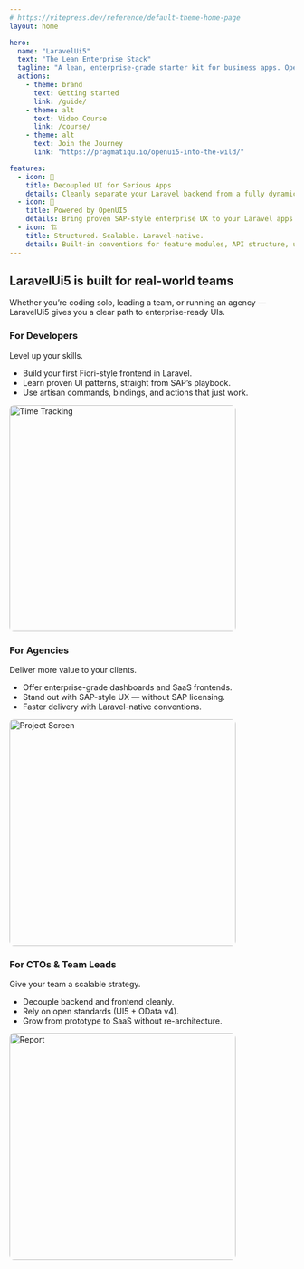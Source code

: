 ```yaml
---
# https://vitepress.dev/reference/default-theme-home-page
layout: home

hero:
  name: "LaravelUi5"
  text: "The Lean Enterprise Stack"
  tagline: "A lean, enterprise-grade starter kit for business apps. Open Source. UI5-ready. Laravel-native."
  actions:
    - theme: brand
      text: Getting started
      link: /guide/
    - theme: alt
      text: Video Course
      link: /course/
    - theme: alt
      text: Join the Journey
      link: "https://pragmatiqu.io/openui5-into-the-wild/"

features:
  - icon: 🧱
    title: Decoupled UI for Serious Apps
    details: Cleanly separate your Laravel backend from a fully dynamic OpenUI5 frontend. Build modern, maintainable apps — no blade or monolith UI required.
  - icon: 🎨
    title: Powered by OpenUI5
    details: Bring proven SAP-style enterprise UX to your Laravel apps — with full control over theming, components, and responsiveness.
  - icon: 🏗️ 
    title: Structured. Scalable. Laravel-native.
    details: Built-in conventions for feature modules, API structure, user flows — ready for SaaS, dashboards, and internal tools.
---
```


## LaravelUi5 is built for real-world teams

Whether you’re coding solo, leading a team, or running an agency — LaravelUi5 gives you a clear path to enterprise-ready UIs.

### For Developers

Level up your skills.

- Build your first Fiori-style frontend in Laravel.
- Learn proven UI patterns, straight from SAP’s playbook.
- Use artisan commands, bindings, and actions that just work.

<img src="https://projectcloud.ch/assets/zeiterfassung.jpg" alt="Time Tracking" style="width: 400px; border-radius: 8px;" />

### For Agencies

Deliver more value to your clients.

- Offer enterprise-grade dashboards and SaaS frontends.
- Stand out with SAP-style UX — without SAP licensing.
- Faster delivery with Laravel-native conventions.

<img src="https://projectcloud.ch/assets/project.jpg" alt="Project Screen" style="width: 400px; border-radius: 8px;" /> 

### For CTOs & Team Leads

Give your team a scalable strategy.

- Decouple backend and frontend cleanly.
- Rely on open standards (UI5 + OData v4).
- Grow from prototype to SaaS without re-architecture.

<img src="https://projectcloud.ch/assets/report.jpg" alt="Report" style="width: 400px; border-radius: 8px;" />
